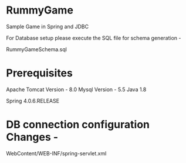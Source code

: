 # RummyGame
Sample Game in Spring and JDBC 


For Database setup please execute the SQL file for schema generation - 

RummyGameSchema.sql

# Prerequisites

Apache Tomcat Version - 8.0 
Mysql Version - 5.5 
Java 1.8 

Spring 4.0.6.RELEASE 

# DB connection configuration Changes - 

WebContent/WEB-INF/spring-servlet.xml

